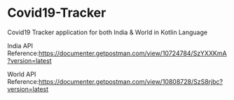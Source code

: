 # Covid19-Tracker

Covid19 Tracker application for both India & World in Kotlin Language

India API Reference:https://documenter.getpostman.com/view/10724784/SzYXXKmA?version=latest

World API Reference:https://documenter.getpostman.com/view/10808728/SzS8rjbc?version=latest
